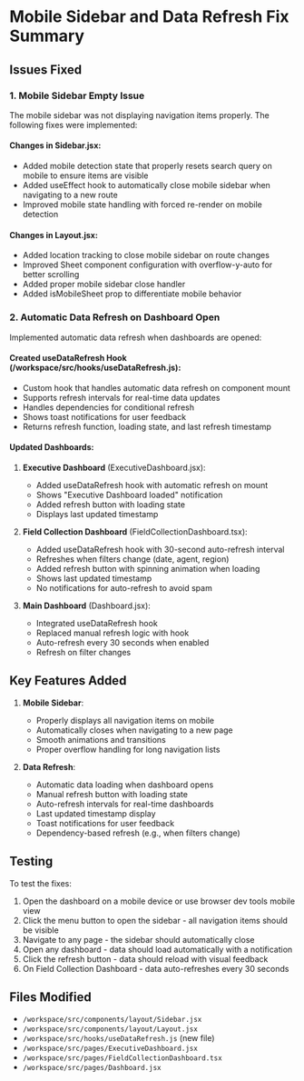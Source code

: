# Mobile Sidebar and Data Refresh Fix Summary

## Issues Fixed

### 1. Mobile Sidebar Empty Issue
The mobile sidebar was not displaying navigation items properly. The following fixes were implemented:

#### Changes in Sidebar.jsx:
- Added mobile detection state that properly resets search query on mobile to ensure items are visible
- Added useEffect hook to automatically close mobile sidebar when navigating to a new route
- Improved mobile state handling with forced re-render on mobile detection

#### Changes in Layout.jsx:
- Added location tracking to close mobile sidebar on route changes
- Improved Sheet component configuration with overflow-y-auto for better scrolling
- Added proper mobile sidebar close handler
- Added isMobileSheet prop to differentiate mobile behavior

### 2. Automatic Data Refresh on Dashboard Open
Implemented automatic data refresh when dashboards are opened:

#### Created useDataRefresh Hook (/workspace/src/hooks/useDataRefresh.js):
- Custom hook that handles automatic data refresh on component mount
- Supports refresh intervals for real-time data updates
- Handles dependencies for conditional refresh
- Shows toast notifications for user feedback
- Returns refresh function, loading state, and last refresh timestamp

#### Updated Dashboards:
1. **Executive Dashboard** (ExecutiveDashboard.jsx):
   - Added useDataRefresh hook with automatic refresh on mount
   - Shows "Executive Dashboard loaded" notification
   - Added refresh button with loading state
   - Displays last updated timestamp

2. **Field Collection Dashboard** (FieldCollectionDashboard.tsx):
   - Added useDataRefresh hook with 30-second auto-refresh interval
   - Refreshes when filters change (date, agent, region)
   - Added refresh button with spinning animation when loading
   - Shows last updated timestamp
   - No notifications for auto-refresh to avoid spam

3. **Main Dashboard** (Dashboard.jsx):
   - Integrated useDataRefresh hook
   - Replaced manual refresh logic with hook
   - Auto-refresh every 30 seconds when enabled
   - Refresh on filter changes

## Key Features Added

1. **Mobile Sidebar**:
   - Properly displays all navigation items on mobile
   - Automatically closes when navigating to a new page
   - Smooth animations and transitions
   - Proper overflow handling for long navigation lists

2. **Data Refresh**:
   - Automatic data loading when dashboard opens
   - Manual refresh button with loading state
   - Auto-refresh intervals for real-time dashboards
   - Last updated timestamp display
   - Toast notifications for user feedback
   - Dependency-based refresh (e.g., when filters change)

## Testing
To test the fixes:
1. Open the dashboard on a mobile device or use browser dev tools mobile view
2. Click the menu button to open the sidebar - all navigation items should be visible
3. Navigate to any page - the sidebar should automatically close
4. Open any dashboard - data should load automatically with a notification
5. Click the refresh button - data should reload with visual feedback
6. On Field Collection Dashboard - data auto-refreshes every 30 seconds

## Files Modified
- `/workspace/src/components/layout/Sidebar.jsx`
- `/workspace/src/components/layout/Layout.jsx`
- `/workspace/src/hooks/useDataRefresh.js` (new file)
- `/workspace/src/pages/ExecutiveDashboard.jsx`
- `/workspace/src/pages/FieldCollectionDashboard.tsx`
- `/workspace/src/pages/Dashboard.jsx`